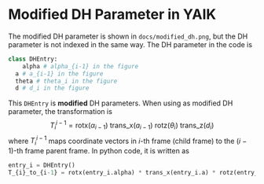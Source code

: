 # Modified DH Parameter in YAIK

The modified DH parameter is shown in `docs/modified_dh.png`, but the DH parameter is not indexed in the same way. The DH parameter in the code is

```python
class DHEntry:  
	alpha # alpha_{i-1} in the figure
  a # a_{i-1} in the figure
  theta # theta_i in the figure
  d # d_i in the figure
```

This `DHEntry` is **modified** DH parameters. When using as modified DH parameter, the transformation is
$$
T_{i}^{i-1} = \text{rotx}(\alpha_{i-1})~\text{trans\_x}(a_{i-1})~\text{rotz}(\theta_i)~\text{trans\_z}(d_i)
$$
where $T_{i}^{i-1}$ maps coordinate vectors in $i$-th frame (child frame) to the $(i-1)$-th frame parent frame. In python code, it is written as

```python
entry_i = DHEntry()
T_{i}_to_{i-1} = rotx(entry_i.alpha) * trans_x(entry_i.a) * rotz(entry_i.theta) * trans_z(entry_i.d)
```

